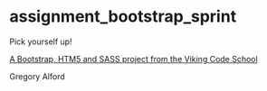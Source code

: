 assignment_bootstrap_sprint
===========================

Pick yourself up!

[A Bootstrap, HTM5 and SASS project from the Viking Code School](http://www.vikingcodeschool.com)


Gregory Alford
